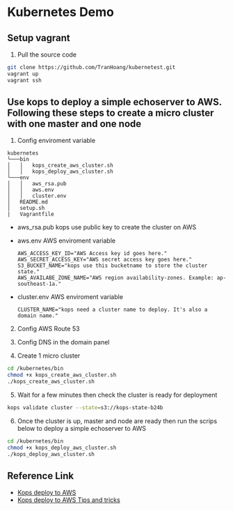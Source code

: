 # Kubernetes Demo

## Setup vagrant

1. Pull the source code

```bash
git clone https://github.com/TranHoang/kubernetest.git
vagrant up
vagrant ssh
```

## Use kops to deploy a simple echoserver to AWS. Following these steps to create a micro cluster with one master and one node

1. Config enviroment variable

```folder structure
kubernetes
└───bin
│   │   kops_create_aws_cluster.sh
│   │   kops_deploy_aws_cluster.sh
└───env
│   │   aws_rsa.pub
│   │   aws.env
│   │   cluster.env
│   README.md
│   setup.sh
|   Vagrantfile
```

* aws_rsa.pub     kops use public key to create the cluster on AWS
* aws.env         AWS enviroment variable

    ```env
    AWS_ACCESS_KEY_ID="AWS Access key id goes here."
    AWS_SECRET_ACCESS_KEY="AWS secret access key goes here."
    S3_BUCKET_NAME="kops use this bucketname to store the cluster state."
    AWS_AVAILABE_ZONE_NAME="AWS region availability-zones. Example: ap-southeast-1a."
    ```
* cluster.env     AWS enviroment variable

    ```env
    CLUSTER_NAME="kops need a cluster name to deploy. It's also a domain name."
    ```

2. Config AWS Route 53

3. Config DNS in the domain panel

4. Create 1 micro cluster

```bash
cd /kubernetes/bin
chmod +x kops_create_aws_cluster.sh
./kops_create_aws_cluster.sh
```

5. Wait for a few minutes then check the cluster is ready for deployment

```bash
kops validate cluster --state=s3://kops-state-b24b
```

6. Once the cluster is up, master and node are ready then run the scrips below to deploy a simple echoserver to AWS

```bash
cd /kubernetes/bin
chmod +x kops_deploy_aws_cluster.sh
./kops_deploy_aws_cluster.sh
```

## Reference Link

* [Kops deploy to AWS](https://github.com/kubernetes/kops/blob/master/docs/aws.md)
* [Kops deploy to AWS Tips and tricks](https://cloudonaut.io/6-tips-and-tricks-for-aws-command-line-ninjas/)